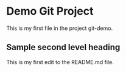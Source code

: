 # Demo Git Project
This is my first file in the project git-demo.

## Sample second level heading
This is my first edit to the README.md file.